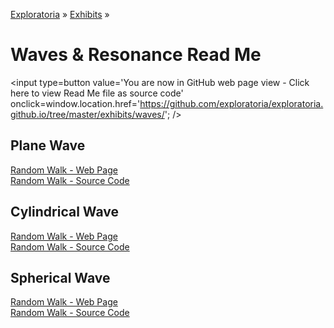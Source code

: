 [Exploratoria]( http://exploratoria.github.io ) &raquo; [Exhibits]( http://exploratoria.github.io/exhibits/ ) &raquo;

Waves & Resonance Read Me
====

<span style=display:none; >[You are now in GitHub source code view - Click here to view Read Me file as a web page]( http://exploratoria.github.io/exhibits/waves/index.html "View file as a web page." ) </span>
<input type=button value='You are now in GitHub web page view - Click here to view Read Me file as source code' onclick=window.location.href='https://github.com/exploratoria/exploratoria.github.io/tree/master/exhibits/waves/'; />

## Plane Wave

[Random Walk - Web Page]( http://exploratoria.github.io/exhibits/waves/plane-wave/index.html )  
[Random Walk - Source Code]( https://github.com/exploratoria/exploratoria.github.io/tree/master/exhibits/waves/plane-wave/ )

## Cylindrical Wave

[Random Walk - Web Page]( http://exploratoria.github.io/exhibits/waves/cylindrical-wave/index.html )  
[Random Walk - Source Code]( https://github.com/exploratoria/exploratoria.github.io/tree/master/exhibits/waves/cylindrical-wave/ )

## Spherical Wave

[Random Walk - Web Page]( http://exploratoria.github.io/exhibits/waves/spherical-wave/index.html )  
[Random Walk - Source Code]( https://github.com/exploratoria/exploratoria.github.io/tree/master/exhibits/waves/spherical-wave/ )
